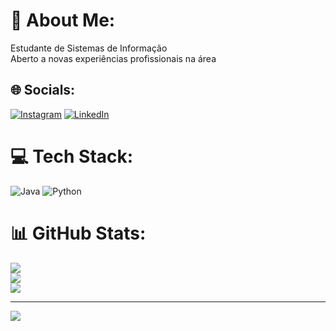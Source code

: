 # 💫 About Me:
Estudante de Sistemas de Informação<br>Aberto a novas experiências profissionais na área


## 🌐 Socials:
[![Instagram](https://img.shields.io/badge/Instagram-%23E4405F.svg?logo=Instagram&logoColor=white)](https://instagram.com/_pedrocollares_) [![LinkedIn](https://img.shields.io/badge/LinkedIn-%230077B5.svg?logo=linkedin&logoColor=white)](https://linkedin.com/in/pedro-collares) 

# 💻 Tech Stack:
![Java](https://img.shields.io/badge/java-%23ED8B00.svg?style=flat&logo=openjdk&logoColor=white) ![Python](https://img.shields.io/badge/python-3670A0?style=flat&logo=python&logoColor=ffdd54)
# 📊 GitHub Stats:
![](https://github-readme-stats.vercel.app/api?username=pedrocollaress&theme=tokyonight&hide_border=false&include_all_commits=false&count_private=false)<br/>
![](https://github-readme-streak-stats.herokuapp.com/?user=pedrocollaress&theme=tokyonight&hide_border=false)<br/>
![](https://github-readme-stats.vercel.app/api/top-langs/?username=pedrocollaress&theme=tokyonight&hide_border=false&include_all_commits=false&count_private=false&layout=compact)

---
[![](https://visitcount.itsvg.in/api?id=pedrocollaress&icon=0&color=0)](https://visitcount.itsvg.in)

<!-- Proudly created with GPRM ( https://gprm.itsvg.in ) -->